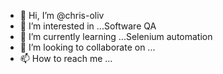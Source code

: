 - 👋 Hi, I’m @chris-oliv
- 👀 I’m interested in ...Software QA
- 🌱 I’m currently learning ...Selenium automation
- 💞️ I’m looking to collaborate on ...
- 📫 How to reach me ...

<!---
chris-oliv/chris-oliv is a ✨ special ✨ repository because its `README.md` (this file) appears on your GitHub profile.
You can click the Preview link to take a look at your changes.
--->
